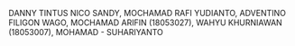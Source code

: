 DANNY TINTUS NICO SANDY, 
MOCHAMAD RAFI YUDIANTO, 
ADVENTINO FILIGON WAGO, 
MOCHAMAD ARIFIN (18053027), 
WAHYU KHURNIAWAN (18053007), 
MOHAMAD - SUHARIYANTO
